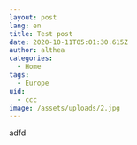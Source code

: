 ```yaml
---
layout: post
lang: en
title: Test post
date: 2020-10-11T05:01:30.615Z
author: althea
categories:
  - Home
tags:
  - Europe
uid:
  - ccc
image: /assets/uploads/2.jpg
---
```

adfd